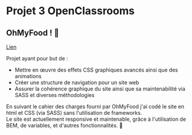# Projet 3 OpenClassrooms
## OhMyFood ! :fork_and_knife:

[Lien](https://drhyde01.github.io/StephaneHeyd_3_07042021/index.html)

Projet ayant pour but de :

* Mettre en œuvre des effets CSS graphiques avancés ainsi que des animations
* Créer une structure de navigation pour un site web
* Assurer la cohérence graphique du site ainsi que sa maintenabilité via SASS et diverses méthodologies  

En suivant le cahier des charges fourni par OhMyFood j'ai codé le site en html et CSS (via SASS) sans l'utilisation de frameworks.  
Le site est actuellement responsive et maintenable, grâce à l'utilisation de BEM, de variables, et d'autres fonctionnalités. :wrench:

